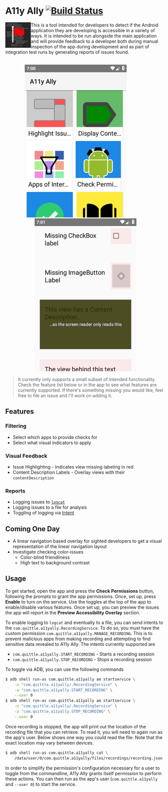 # A11y Ally [![Build Status](https://travis-ci.org/quittle/a11y-ally.svg?branch=master)](https://travis-ci.org/quittle/a11y-ally)

<img align="left" src="src/main/custom-res/icon.svg" alt="Logo" height="80px" />
This is a tool intended for developers to detect if the Android application they are developing is
accessible in a variety of ways. It is intended to be run alongside the main application and will
provide feedback to a developer both during manual inspection of the app during development and as
part of integration test runs by generating reports of issues found.

<br />
<br />

<p align="center">
    <img src="src/main/play/listings/en-US/graphics/phone-screenshots/main.png" alt="Main Screen" />
    &nbsp; &nbsp; &nbsp; &nbsp; &nbsp; &nbsp; &nbsp; &nbsp;
    <img src="src/main/play/listings/en-US/graphics/phone-screenshots/example.png" alt="Highlighting Example" />
</p>

> It currently only supports a small subset of intended functionality. Check the feature list below
or in the app to see what features are currently supported. If there's something missing you would
like, feel free to file an issue and I'll work on adding it.

## Features

### Filtering
* Select which apps to provide checks for
* Select what visual indicators to apply

### Visual Feedback
* Issue Highlighting - Indicates view missing labeling in red
* Content Description Labels - Overlay views with their `contentDescription`

### Reports
* Logging issues to [`logcat`](https://developer.android.com/studio/command-line/logcat)
* Logging issues to a file for analysis
* Toggling of logging via [Intent](https://developer.android.com/guide/components/intents-filters)

## Coming One Day
* A linear navigation based overlay for sighted developers to get a visual representation of the
  linear navigation layout
* Investigate checking color-issues
  * Color-blind friendliness
  * High text to background contrast

## Usage

To get started, open the app and press the **Check Permissions** button, following the prompts to
grant the app permissions. Once, set up, press **Enable** to turn on the service. Use the toggles at
the top of the app to enable/disable various features. Once set up, you can preview the issues the
app will report in the **Preview Accessibility Overlay** section.

To enable logging to `logcat` and eventually to a file, you can send intents to the
`com.quittle.a11yally.RecordingService`. To do so, you must have the custom permission
`com.quittle.a11yally.MANAGE_RECORDING`. This is to prevent malicious apps from making recording and
attempting to find sensitive data revealed to A11y Ally. The intents currently supported are

* `com.quittle.a11yally.START_RECORDING` - Starts a recording session
* `com.quittle.a11yally.STOP_RECORDING` - Stops a recording session

To toggle via ADB, you can use the following commands

```sh
$ adb shell run-as com.quittle.a11yally am startservice \
    -n "com.quittle.a11yally/.RecordingService" \
    -a "com.quittle.a11yally.START_RECORDING" \
    --user 0
$ adb shell run-as com.quittle.a11yally am startservice \
    -n "com.quittle.a11yally/.RecordingService" \
    -a "com.quittle.a11yally.STOP_RECORDING" \
    --user 0
```

Once recording is stopped, the app will print out the location of the recording file that you can
retrieve. To read it, you will need to again run as the app's user. Below shows one way you could
read the file. Note that the exact location may vary between devices.

```sh
$ adb shell run-as com.quittle.a11yally cat \
    /data/user/0/com.quittle.a11yally/files/recordings/recording.json
```

In order to simplify the permission's configuration necessary for a user to toggle from the
commandline, A11y Ally grants itself permission to perform these actions. You can then run as the
app's user (`com.quittle.a11yally` and `--user 0`) to start the service.
